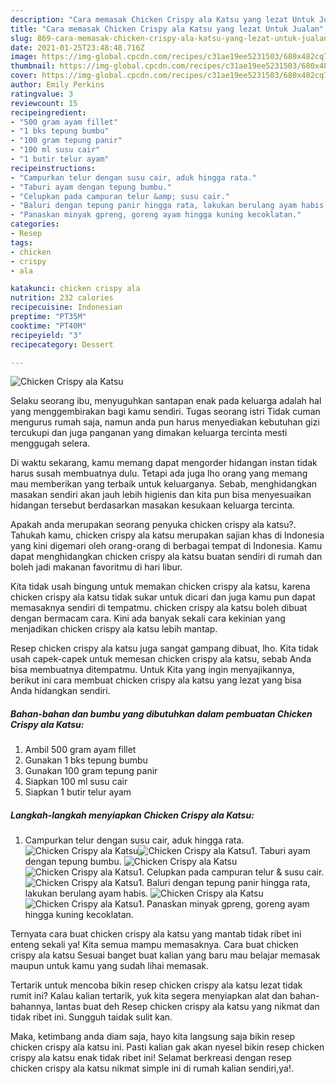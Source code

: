 ```yaml
---
description: "Cara memasak Chicken Crispy ala Katsu yang lezat Untuk Jualan"
title: "Cara memasak Chicken Crispy ala Katsu yang lezat Untuk Jualan"
slug: 869-cara-memasak-chicken-crispy-ala-katsu-yang-lezat-untuk-jualan
date: 2021-01-25T23:48:48.716Z
image: https://img-global.cpcdn.com/recipes/c31ae19ee5231503/680x482cq70/chicken-crispy-ala-katsu-foto-resep-utama.jpg
thumbnail: https://img-global.cpcdn.com/recipes/c31ae19ee5231503/680x482cq70/chicken-crispy-ala-katsu-foto-resep-utama.jpg
cover: https://img-global.cpcdn.com/recipes/c31ae19ee5231503/680x482cq70/chicken-crispy-ala-katsu-foto-resep-utama.jpg
author: Emily Perkins
ratingvalue: 3
reviewcount: 15
recipeingredient:
- "500 gram ayam fillet"
- "1 bks tepung bumbu"
- "100 gram tepung panir"
- "100 ml susu cair"
- "1 butir telur ayam"
recipeinstructions:
- "Campurkan telur dengan susu cair, aduk hingga rata."
- "Taburi ayam dengan tepung bumbu."
- "Celupkan pada campuran telur &amp; susu cair."
- "Baluri dengan tepung panir hingga rata, lakukan berulang ayam habis."
- "Panaskan minyak gpreng, goreng ayam hingga kuning kecoklatan."
categories:
- Resep
tags:
- chicken
- crispy
- ala

katakunci: chicken crispy ala 
nutrition: 232 calories
recipecuisine: Indonesian
preptime: "PT35M"
cooktime: "PT40M"
recipeyield: "3"
recipecategory: Dessert

---
```



![Chicken Crispy ala Katsu](https://img-global.cpcdn.com/recipes/c31ae19ee5231503/680x482cq70/chicken-crispy-ala-katsu-foto-resep-utama.jpg)

Selaku seorang ibu, menyuguhkan santapan enak pada keluarga adalah hal yang menggembirakan bagi kamu sendiri. Tugas seorang istri Tidak cuman mengurus rumah saja, namun anda pun harus menyediakan kebutuhan gizi tercukupi dan juga panganan yang dimakan keluarga tercinta mesti menggugah selera.

Di waktu  sekarang, kamu memang dapat mengorder hidangan instan tidak harus susah membuatnya dulu. Tetapi ada juga lho orang yang memang mau memberikan yang terbaik untuk keluarganya. Sebab, menghidangkan masakan sendiri akan jauh lebih higienis dan kita pun bisa menyesuaikan hidangan tersebut berdasarkan masakan kesukaan keluarga tercinta. 



Apakah anda merupakan seorang penyuka chicken crispy ala katsu?. Tahukah kamu, chicken crispy ala katsu merupakan sajian khas di Indonesia yang kini digemari oleh orang-orang di berbagai tempat di Indonesia. Kamu dapat menghidangkan chicken crispy ala katsu buatan sendiri di rumah dan boleh jadi makanan favoritmu di hari libur.

Kita tidak usah bingung untuk memakan chicken crispy ala katsu, karena chicken crispy ala katsu tidak sukar untuk dicari dan juga kamu pun dapat memasaknya sendiri di tempatmu. chicken crispy ala katsu boleh dibuat dengan bermacam cara. Kini ada banyak sekali cara kekinian yang menjadikan chicken crispy ala katsu lebih mantap.

Resep chicken crispy ala katsu juga sangat gampang dibuat, lho. Kita tidak usah capek-capek untuk memesan chicken crispy ala katsu, sebab Anda bisa membuatnya ditempatmu. Untuk Kita yang ingin menyajikannya, berikut ini cara membuat chicken crispy ala katsu yang lezat yang bisa Anda hidangkan sendiri.

<!--inarticleads1-->

##### Bahan-bahan dan bumbu yang dibutuhkan dalam pembuatan Chicken Crispy ala Katsu:

1. Ambil 500 gram ayam fillet
1. Gunakan 1 bks tepung bumbu
1. Gunakan 100 gram tepung panir
1. Siapkan 100 ml susu cair
1. Siapkan 1 butir telur ayam




<!--inarticleads2-->

##### Langkah-langkah menyiapkan Chicken Crispy ala Katsu:

1. Campurkan telur dengan susu cair, aduk hingga rata.
<img src="https://img-global.cpcdn.com/steps/afc534e1357fd1d1/160x128cq70/chicken-crispy-ala-katsu-langkah-memasak-1-foto.jpg" alt="Chicken Crispy ala Katsu"><img src="https://img-global.cpcdn.com/steps/5e66301e2d0c3f81/160x128cq70/chicken-crispy-ala-katsu-langkah-memasak-1-foto.jpg" alt="Chicken Crispy ala Katsu">1. Taburi ayam dengan tepung bumbu.
<img src="https://img-global.cpcdn.com/steps/716106f26b9fc8eb/160x128cq70/chicken-crispy-ala-katsu-langkah-memasak-2-foto.jpg" alt="Chicken Crispy ala Katsu"><img src="https://img-global.cpcdn.com/steps/0865e6bf58793764/160x128cq70/chicken-crispy-ala-katsu-langkah-memasak-2-foto.jpg" alt="Chicken Crispy ala Katsu">1. Celupkan pada campuran telur &amp; susu cair.
<img src="https://img-global.cpcdn.com/steps/af74e1813ab50430/160x128cq70/chicken-crispy-ala-katsu-langkah-memasak-3-foto.jpg" alt="Chicken Crispy ala Katsu">1. Baluri dengan tepung panir hingga rata, lakukan berulang ayam habis.
<img src="https://img-global.cpcdn.com/steps/efd7a11026c47286/160x128cq70/chicken-crispy-ala-katsu-langkah-memasak-4-foto.jpg" alt="Chicken Crispy ala Katsu"><img src="https://img-global.cpcdn.com/steps/cd5319b6cd332b57/160x128cq70/chicken-crispy-ala-katsu-langkah-memasak-4-foto.jpg" alt="Chicken Crispy ala Katsu">1. Panaskan minyak gpreng, goreng ayam hingga kuning kecoklatan.




Ternyata cara buat chicken crispy ala katsu yang mantab tidak ribet ini enteng sekali ya! Kita semua mampu memasaknya. Cara buat chicken crispy ala katsu Sesuai banget buat kalian yang baru mau belajar memasak maupun untuk kamu yang sudah lihai memasak.

Tertarik untuk mencoba bikin resep chicken crispy ala katsu lezat tidak rumit ini? Kalau kalian tertarik, yuk kita segera menyiapkan alat dan bahan-bahannya, lantas buat deh Resep chicken crispy ala katsu yang nikmat dan tidak ribet ini. Sungguh taidak sulit kan. 

Maka, ketimbang anda diam saja, hayo kita langsung saja bikin resep chicken crispy ala katsu ini. Pasti kalian gak akan nyesel bikin resep chicken crispy ala katsu enak tidak ribet ini! Selamat berkreasi dengan resep chicken crispy ala katsu nikmat simple ini di rumah kalian sendiri,ya!.

